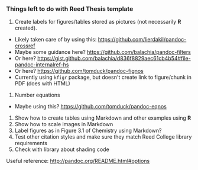 ### Things left to do with Reed Thesis template

1. Create labels for figures/tables stored as pictures (not necessarily **R** created).
  - Likely taken care of by using this:  <https://github.com/lierdakil/pandoc-crossref>
  - Maybe some guidance here?  <https://github.com/balachia/pandoc-filters>
  - Or here? <https://gist.github.com/balachia/d836f8829aec61cb4b54#file-pandoc-internalref-hs>
  - Or here? <https://github.com/tomduck/pandoc-fignos>
  - Currently using `kfigr` package, but doesn't create link to figure/chunk in PDF (does with HTML)
1. Number equations
  - Maybe using this? <https://github.com/tomduck/pandoc-eqnos>
1. Show how to create tables using Markdown and other examples using **R**
1. Show how to scale images in Markdown
1. Label figures as in Figure 3.1 of Chemistry using Markdown?
1. Test other citation styles and make sure they match Reed College library requirements
1. Check with library about shading code

Useful reference:  <http://pandoc.org/README.html#options>
